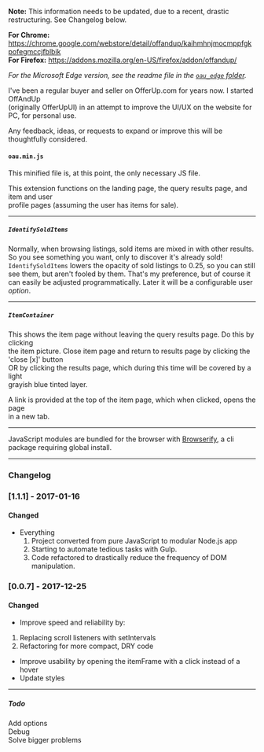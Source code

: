 **Note:** This information needs to be updated, due to a recent, drastic restructuring. See Changelog below.  
  
**For Chrome:** https://chrome.google.com/webstore/detail/offandup/kaihmhnjmocmppfgkpofegmccjfblbik  
**For Firefox:** https://addons.mozilla.org/en-US/firefox/addon/offandup/  

*For the Microsoft Edge version, see the readme file in the [`oau_edge` folder](https://github.com/bnoden/OffAndUp/tree/master/oau_edge).*  

I've been a regular buyer and seller on OfferUp.com for years now. I started OffAndUp  
(originally OfferUpUI) in an attempt to improve the UI/UX on the website for PC, for personal use.  

Any feedback, ideas, or requests to expand or improve this will be thoughtfully considered.  

#### `oau.min.js`  
This minified file is, at this point, the only necessary JS file.  

This extension functions on the landing page, the query results page, and item and user  
profile pages (assuming the user has items for sale).
___  

##### `IdentifySoldItems`  
Normally, when browsing listings, sold items are mixed in with other results.
So you see something you want, only to discover it's already sold!  
`IdentifySoldItems` lowers the opacity of sold listings to 0.25, so you can still
see them, but aren't fooled by them. That's my preference, but of course it can easily
be adjusted programmatically. Later it will be a configurable user *option*.
___  

##### `ItemContainer`  
This shows the item page without leaving the query results page.  Do this by clicking    
the item picture. Close item page and return to results page by clicking the 'close [x]' button  
OR by clicking the results page, which during this time will be covered by a light  
grayish blue tinted layer.  

A link is provided at the top of the item page, which when clicked, opens the page  
in a new tab.  
___  
 JavaScript modules are bundled for the browser with [Browserify](https://github.com/browserify/browserify), a cli package requiring global install.  
 
___  
### Changelog  

### [1.1.1] - 2017-01-16  
#### Changed  
- Everything
  1. Project converted from pure JavaScript to modular Node.js app
  2. Starting to automate tedious tasks with Gulp.
  3. Code refactored to drastically reduce the frequency of DOM manipulation. 

### [0.0.7] - 2017-12-25  
#### Changed  
- Improve speed and reliability by:
 1. Replacing scroll listeners with setIntervals
 2. Refactoring for more compact, DRY code

- Improve usability by opening the itemFrame with a click instead of a hover  
- Update styles   
___  

##### Todo  
Add options  
Debug  
Solve bigger problems  
